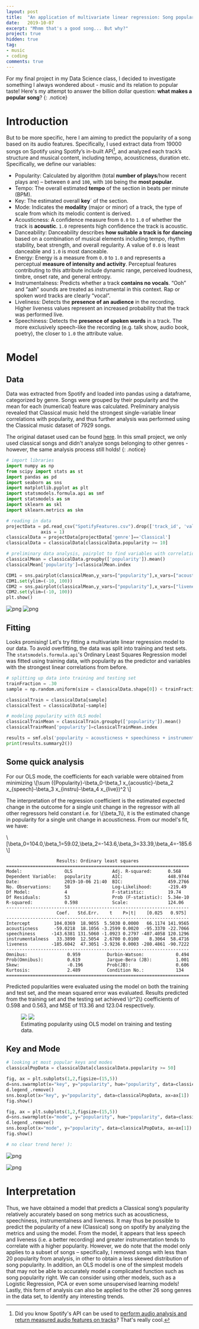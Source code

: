 ```yaml
---
layout: post
title:  "An application of multivariate linear regression: Song popularity and its audio features"
date:   2019-10-07
excerpt: "Mhmm that's a good song... But why?"
project: true
hidden: true
tag:
- music
- coding
comments: true
---
```


For my final project in my Data Science class, I decided to investigate something I always wondered about - music and its relation to popular taste! Here's my attempt to answer the billion dollar question: **what makes a popular song**?
{: .notice}

# Introduction 
But to be more specific, here I am aiming to predict the popularity of a song based on its audio features. Specifically, I used extract data from 19000 songs on Spotify using Spotify’s in-built API[^1], and analyzed each track’s structure and musical content, including tempo, acousticness, duration etc. Specifically, we define our variables:

- Popularity: Calculated by algorithm (total **number of plays**/how recent plays are) – between `0` and `100`, with `100` being the **most popular**. 
- Tempo: The overall estimated **tempo** of the section in beats per minute (BPM). 
- Key: The estimated overall **key**` of the section.
- Mode: Indicates the **modality** (major or minor) of a track, the type of scale from which its melodic content is derived.
- Acousticness: A confidence measure from `0.0` to `1.0` of whether the track is **acoustic**. `1.0` represents high confidence the track is acoustic.
- Danceability: Danceability describes **how suitable a track is for dancing** based on a combination of musical elements including tempo, rhythm stability, beat strength, and overall regularity. A value of `0.0` is least danceable and `1.0` is most danceable.
- Energy: Energy is a measure from `0.0` to `1.0` and represents a perceptual **measure of intensity and activity**. Perceptual features contributing to this attribute include dynamic range, perceived loudness, timbre, onset rate, and general entropy.
- Instrumentalness: Predicts whether a track **contains no vocals**. “Ooh” and “aah” sounds are treated as instrumental in this context. Rap or spoken word tracks are clearly “vocal”. 
- Liveliness: Detects the **presence of an audience** in the recording. Higher liveness values represent an increased probability that the track was performed live.
- Speechiness: Detects the **presence of spoken words** in a track. The more exclusively speech-like the recording (e.g. talk show, audio book, poetry), the closer to `1.0` the attribute value.

[^1]: Did you know Spotify's API can be used to [perform audio analysis and return measured audio features on tracks](https://developer.spotify.com/documentation/web-api/reference/tracks/get-several-audio-features/)? That's really cool. 

# Model
## Data
Data was extracted from Spotify and loaded into pandas using a dataframe, categorized by genre. Songs were grouped by their popularity and the mean for each (numerical) feature was calculated. Preliminary analysis revealed that Classical music held the strongest single-variable linear correlations with popularity, and thus further analysis was performed using the Classical music dataset of 7929 songs. 

The original dataset used can be found [here](https://raw.githubusercontent.com/gnaprs/DataScience_MarionPang/master/AnalysisProject/ultimate-spotify-tracks-db/SpotifyFeatures.csv). In this small project, we only used classical songs and didn't analyze songs belonging to other genres - however, the same analysis process still holds! 
{: .notice}

```python
# import libraries
import numpy as np
from scipy import stats as st
import pandas as pd
import seaborn as sns
import matplotlib.pyplot as plt
import statsmodels.formula.api as smf
import statsmodels as sm
import sklearn as skl
import sklearn.metrics as skm

# reading in data
projectData = pd.read_csv("SpotifyFeatures.csv").drop(['track_id', 'valence'],\
             axis = 1)
classicalData = projectData[projectData['genre']=='Classical']
classicalData = classicalData[classicalData.popularity >= 10]

# preliminary data analysis, pairplot to find variables with correlation
classicalMean = classicalData.groupby(['popularity']).mean()
classicalMean['popularity']=classicalMean.index

CDM1 = sns.pairplot(classicalMean,y_vars=["popularity"],x_vars=["acousticness","danceability","duration_ms","energy","instrumentalness"],kind="reg")
CDM1.set(ylim=(-10, 100))
CDM2 = sns.pairplot(classicalMean,y_vars=["popularity"],x_vars=["liveness","loudness","speechiness","tempo"],kind="reg")
CDM2.set(ylim=(-10, 100))
plt.show()
```

![png](/assets/img/projects/spotify1/output_3_0.png)
![png](/assets/img/projects/spotify1/output_3_1.png)

## Fitting
Looks promising! Let's try fitting a multivariate linear regression model to our data. To avoid overfitting, the data was split into training and test sets. The `statsmodels.formula.api`'s Ordinary Least Squares Regression model was fitted using training data, with popularity as the predictor and variables with the strongest linear correlations from before. 

```python
# splitting up data into training and testing set
trainFraction = .30
sample = np.random.uniform(size = classicalData.shape[0]) < trainFraction

classicalTrain = classicalData[sample]
classicalTest = classicalData[~sample]

# modeling popularity with OLS model
classicalTrainMean = classicalTrain.groupby(['popularity']).mean()
classicalTrainMean['popularity']=classicalTrainMean.index

results = smf.ols('popularity ~ acousticness + speechiness + instrumentalness + liveness', data = classicalTrainMean).fit()
print(results.summary2())
```


## Some quick analysis
For our OLS mode, the coefficients for each variable were obtained from minimizing
\\[\sum ({Popularity}-\beta_0-\beta_1 x_{acoustic}-\beta_2 x_{speech}-\beta_3 x_{instru}-\beta_4 x_{live})^2 \\]

The interpretation of the regression coefficient is the estimated expected change in the outcome for a single unit change in the regressor with all other regressors held constant i.e. for \\(\beta_1\\), it is the estimated change in popularity for a single unit change in acousticness. From our model's fit, we have:

\\[\beta_0=104.0,\beta_1=59.02,\beta_2=-143.6,\beta_3=33.39,\beta_4=-185.6\\]



                       Results: Ordinary least squares
    =====================================================================
    Model:                OLS               Adj. R-squared:      0.568   
    Dependent Variable:   popularity        AIC:                 448.9744
    Date:                 2019-10-06 21:40  BIC:                 459.2766
    No. Observations:     58                Log-Likelihood:      -219.49 
    Df Model:             4                 F-statistic:         19.74   
    Df Residuals:         53                Prob (F-statistic):  5.34e-10
    R-squared:            0.598             Scale:               124.06  
    ---------------------------------------------------------------------
                       Coef.   Std.Err.    t    P>|t|    [0.025   0.975] 
    ---------------------------------------------------------------------
    Intercept         104.0369  18.9055  5.5030 0.0000   66.1174 141.9565
    acousticness      -59.0218  18.1056 -3.2599 0.0020  -95.3370 -22.7066
    speechiness      -143.6381 131.5060 -1.0923 0.2797 -407.4058 120.1296
    instrumentalness   33.3890  12.5054  2.6700 0.0100    8.3064  58.4716
    liveness         -185.6042  47.3051 -3.9236 0.0003 -280.4861 -90.7222
    ---------------------------------------------------------------------
    Omnibus:               0.959          Durbin-Watson:            0.494
    Prob(Omnibus):         0.619          Jarque-Bera (JB):         1.001
    Skew:                  -0.196         Prob(JB):                 0.606
    Kurtosis:              2.489          Condition No.:            134  
    =====================================================================

Predicted popularities were evaluated using the model on both the training and test set, and the mean squared error was evaluated. Results predicted from the training set and the testing set achieved \\(r^2\\) coefficients of 0.598 and 0.563, and MSE of 113.36 and 123.04 respectively.

<figure class="half">
	<img src="{{site.url}}/assets/img/projects/spotify1/output_4_0.png">
	<img src="{{site.url}}/assets/img/projects/spotify1/output_4_2.png"> 
	<figcaption>Estimating popularity using OLS model on training and testing data.</figcaption>
</figure>

## Key and Mode
```python
# looking at most popular keys and modes
classicalPopData = classicalData[classicalData.popularity >= 50]

fig, ax = plt.subplots(1,2,figsize=(15,5))
d=sns.swarmplot(x="key", y="popularity", hue="popularity", data=classicalPopData, ax=ax[0])
d.legend_.remove()
sns.boxplot(x="key", y="popularity", data=classicalPopData, ax=ax[1])
fig.show()

fig, ax = plt.subplots(1,2,figsize=(15,5))
d=sns.swarmplot(x="mode", y="popularity", hue="popularity", data=classicalPopData, ax=ax[0])
d.legend_.remove()
sns.boxplot(x="mode", y="popularity", data=classicalPopData, ax=ax[1])
fig.show()

# no clear trend here! ):
```

![png](/assets/img/projects/spotify1/output_5_0.png)



![png](/assets/img/projects/spotify1/output_5_1.png)


# Interpretation
Thus, we have obtained a model that predicts a Classical song’s popularity relatively accurately based on song metrics such as acousticness, speechiness, instrumentalness and liveness. It may thus be possible to predict the popularity of a new (Classical) song on spotify by analyzing the metrics and using the model. From the model, it appears that less speech and liveness (i.e. a better recording) and greater instrumentation tends to correlate with a higher popularity. However, we do note that the model only applies to a subset of songs – specifically, I removed songs with less than 20 popularity from analysis, in other to obtain a less skewed distribution of song popularity. 
In addition, an OLS model is one of the simplest models that may not be able to accurately model a complicated function such as song popularity right. We can consider using other models, such as a Logistic Regression, PCA or even some unsupervised learning models! Lastly, this form of analysis can also be applied to the other 26 song genres in the data set, to identify any interesting trends.